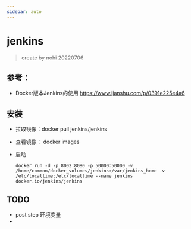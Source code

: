 ```yaml
---
sidebar: auto
---
```


# jenkins

> create by nohi 20220706

## 参考：

* Docker版本Jenkins的使用 https://www.jianshu.com/p/0391e225e4a6

## 安装

* 拉取镜像：docker pull jenkins/jenkins

* 查看镜像： docker images

* 启动

  ```
  docker run -d -p 8002:8080 -p 50000:50000 -v /home/common/docker_volumes/jenkins:/var/jenkins_home -v /etc/localtime:/etc/localtime --name jenkins docker.io/jenkins/jenkins
  ```

  

## TODO

* post step 环境变量
* 
